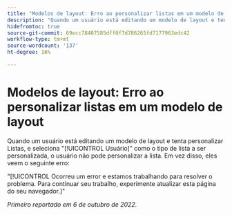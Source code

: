 ```yaml
---
title: "Modelos de layout: Erro ao personalizar listas em um modelo de layout"
description: "Quando um usuário está editando um modelo de layout e tenta personalizar Listas e seleciona Usuário como o tipo de lista a ser personalizada, ele não pode personalizar a lista. Em vez disso, eles veem o erro Ocorreu um erro e estamos trabalhando para resolver o problema. Para continuar com seu trabalho, tente atualizar esta página do navegador."
hidefromtoc: true
source-git-commit: 69ecc78407585dff0f7d786265fd7177963edc42
workflow-type: tm+mt
source-wordcount: '137'
ht-degree: 16%

---
```



# Modelos de layout: Erro ao personalizar listas em um modelo de layout

Quando um usuário está editando um modelo de layout e tenta personalizar Listas, e seleciona &quot;[!UICONTROL Usuário]&quot; como o tipo de lista a ser personalizada, o usuário não pode personalizar a lista. Em vez disso, eles veem o seguinte erro:

&quot;[!UICONTROL Ocorreu um error e estamos trabalhando para resolver o problema. Para continuar seu trabalho, experimente atualizar esta página do seu navegador.]&quot;

_Primeiro reportado em 6 de outubro de 2022._

